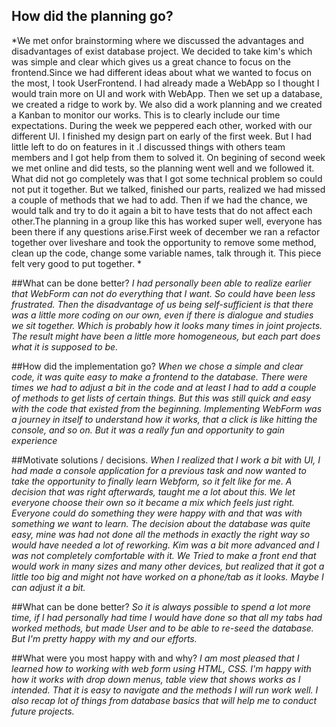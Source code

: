 ## How did the planning go?
*We met onfor  brainstorming  where we discussed the advantages and disadvantages of exist  database project. We decided to take kim's which was simple and clear which gives us a great chance to focus on the frontend.Since we had different ideas about what we wanted to focus on the most, I took UserFrontend. I had already made a WebApp so I thought I would train more on UI and work with WebApp.
Then we set up a database,  we created a ridge to work by. We also did a work planning  and we created a Kanban to monitor our works. This is to clearly include our time expectations.
During the week we peppered each other, worked with our different UI. I finished my  design part on early of the first week. But I had little left to do on features in it .I discussed things with others team members and I got help from them to solved it.
On begining of second week  we met online and did tests, so the planning went well and we followed it. What did not go completely was that I got some technical problem  so could not  put it together. But we talked, finished our parts, realized we  had missed a couple of methods that we had to add.
Then if we had the chance, we would talk and try to do it again a bit to have tests that do not affect each other.The planning in a group like this has worked super well, everyone has been there if any questions arise.First week of december  we ran a refactor together over liveshare and took the opportunity to remove some method, clean up the code, change some variable names, talk through it. This piece felt very good to put together.
*

##What can be done better?
*I had personally been able to realize earlier that WebForm can not do everything that I want. So could have been less frustrated. Then the disadvantage of us being self-sufficient is that there was a little more coding on our own, even if there is dialogue and studies we sit together. Which is probably how it looks many times in joint projects. The result might have been a little more homogeneous, but each part does what it is supposed to be.*

##How did the implementation go?
*When we chose a simple and clear code, it was quite easy to make a frontend to the database. There were times we had to adjust a bit in the code and at least I had to add a couple of methods to get lists of certain things. But this was still quick and easy with the code that existed from the beginning. Implementing WebForm was a journey in itself to understand how it works, that a click is like hitting the console, and so on. But  it was a really fun and opportunity to gain experience*

##Motivate solutions / decisions.
*When I realized that I work a bit with UI, I had made a  console application for a previous task and now wanted to take the opportunity to finally learn Webform, so it felt like for me. A decision that was right afterwards, taught me a lot about this. We let everyone choose their own so it became a mix which feels just right. Everyone could do something they were happy with and that was with something we want to learn. The decision about the database was quite easy, mine was  had not done all the methods in exactly the right way so would have needed a lot of reworking. Kim was a bit more advanced and I was not completely comfortable with it. We Tried to make a front end that would work in many sizes and many other devices, but realized that it got a little too big and might not have worked on a phone/tab as it looks. Maybe I can adjust it a bit.*

##What can be done better?
*So it is always possible to spend a lot more time, if I had personally had time I would have done so that all my tabs had worked methods, but made User and to be able to re-seed the database. But I'm pretty happy with my and our efforts.*

##What were you most happy with and why?
*I am most pleased that I learned how to working with web form using HTML, CSS.  I'm happy with how it works with drop down menus, table view that shows works as I intended. That it is easy to navigate and the methods I will run work well.  I also recap lot of things from database basics that will help me to conduct future projects.*
